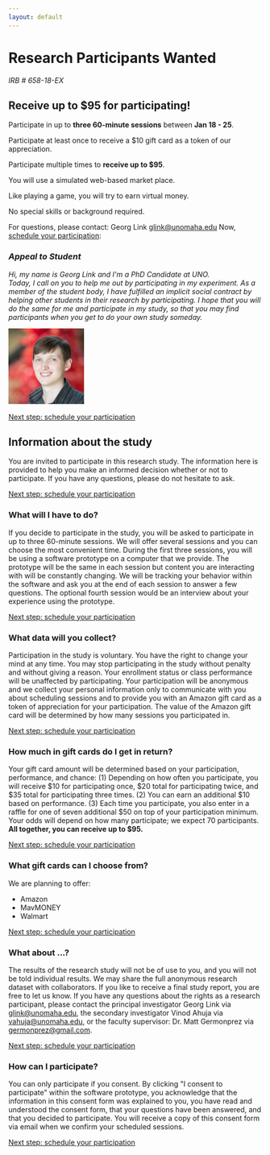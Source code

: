 ```yaml
---
layout: default
---
```


# Research Participants Wanted
_IRB # 658-18-EX_

## Receive up to $95 for participating!

Participate in up to **three 60-minute sessions** between **Jan 18 - 25**.

Participate at least once to receive a $10 gift card as a token of our appreciation.

Participate multiple times to **receive up to $95**.

You will use a simulated web-based market place.

Like playing a game, you will try to earn virtual money.

No special skills or background required.

For questions, please contact: Georg Link glink@unomaha.edu
Now, [schedule your participation](https://goo.gl/forms/EBIDLEfmNO1TkKku1):


<h3><em>Appeal to Student</em></h3>
<p><em> Hi, my name is Georg Link and I'm a PhD Candidate at UNO.<br/>
  Today, I call on you to help me out by participating in my experiment.
  As a member of the student body, I have fulfilled an implicit social contract
  by helping other students in their research by participating. I hope that you will
   do the same for me and participate in my study, so that you may find participants
   when you get to do your own study someday.</em></p>

   <img src="/assets/profile.jpg" height="150"/>

[Next step: schedule your participation](https://goo.gl/forms/EBIDLEfmNO1TkKku1)

<h2>Information about the study</h2>
  <p>You are invited to participate in this research study. The information here
is provided to help you make an informed decision whether or not to participate.
If you have any questions, please do not hesitate to ask.</p>

[Next step: schedule your participation](https://goo.gl/forms/EBIDLEfmNO1TkKku1)

### What will I have to do?
If you decide to participate in the study, you will be asked to participate
in up to three 60-minute sessions. We will offer several sessions and you can
choose the most convenient time. During the first three sessions, you will be
using a software prototype on a computer that we provide. The prototype will be
the same in each session but content you are interacting with will be constantly
changing. We will be tracking your behavior within the software and ask you at
the end of each session to answer a few questions. The optional fourth session
would be an interview about your experience using the prototype.

[Next step: schedule your participation](https://goo.gl/forms/EBIDLEfmNO1TkKku1)

### What data will you collect?
  <p>Participation in the study is voluntary. You have the right to change your
mind at any time. You may stop participating in the study without penalty and
without giving a reason. Your enrollment status or class performance will be
unaffected by participating. Your participation will be anonymous and we collect
your personal information only to communicate with you about scheduling sessions
and to provide you with an Amazon gift card as a token of appreciation for your
participation. The value of the Amazon gift card will be determined by how many
sessions you participated in.</p>

[Next step: schedule your participation](https://goo.gl/forms/EBIDLEfmNO1TkKku1)

### How much in gift cards do I get in return?
Your gift card amount will be determined based on your participation,
performance, and chance: (1) Depending on how often you participate, you will
receive $10 for participating once, $20 total for participating twice,
and $35 total for participating three times. (2) You can earn an additional $10 based
on performance. (3) Each time you participate, you also enter in a raffle for
one of seven additional $50 on top of your participation minimum. Your odds will
depend on how many participate; we expect 70 participants. **All together, you can
receive up to $95.**

[Next step: schedule your participation](https://goo.gl/forms/EBIDLEfmNO1TkKku1)

### What gift cards can I choose from?

We are planning to offer:
  - Amazon
  - MavMONEY
  - Walmart

[Next step: schedule your participation](https://goo.gl/forms/EBIDLEfmNO1TkKku1)

### What about ...?
The results of the research study will not be of use to you, and you will
not be told individual results. We may share the full anonymous research dataset
with collaborators. If you like to receive a final study report, you are free to
let us know. If you have any questions about the rights as a research
participant, please contact the principal investigator Georg Link via
glink@unomaha.edu, the secondary investigator Vinod Ahuja via
vahuja@unomaha.edu, or the faculty supervisor: Dr. Matt Germonprez via
germonprez@gmail.com.

[Next step: schedule your participation](https://goo.gl/forms/EBIDLEfmNO1TkKku1)

### How can I participate?
You can only participate if you consent. By clicking "I consent to
participate" within the software prototype, you acknowledge that the information
in this consent form was explained to you, you have read and understood the
consent form, that your questions have been answered, and that you decided to
participate. You will receive a copy of this consent form via email when we
confirm your scheduled sessions.

[Next step: schedule your participation](https://goo.gl/forms/EBIDLEfmNO1TkKku1)
